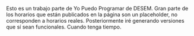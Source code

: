 Esto es un trabajo parte de Yo Puedo Programar de DESEM.
Gran parte de los horarios que están publicados en la página son un placeholder, no corresponden a horarios reales.
Posteriormente iré generando versiones que sí sean funcionales. Cuando tenga tiempo.
